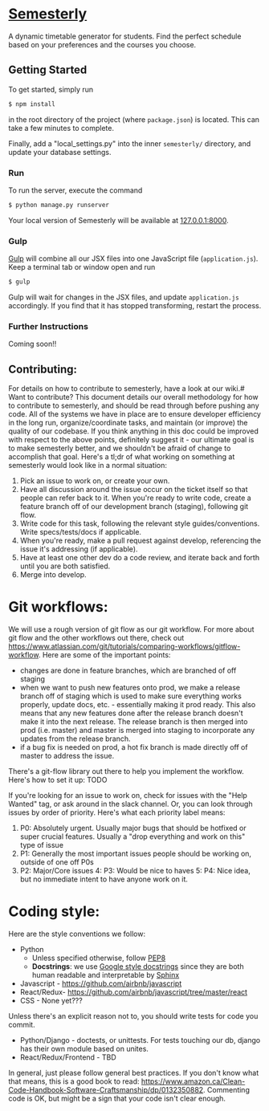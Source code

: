 # [Semesterly](http://semester.ly)
A dynamic timetable generator for students.
Find the perfect schedule based on your preferences and
the courses you choose.

## Getting Started

To get started, simply run
```sh
$ npm install 
```
in the root directory of the project (where `package.json`) is located. This can take a few minutes to complete.

Finally, add a "local_settings.py" into the inner `semesterly/` directory, and update your database settings.

### Run
To run the server, execute the command
```sh
$ python manage.py runserver 
```
Your local version of Semesterly will be available at [127.0.0.1:8000](http://127.0.0.1:8000/).

### Gulp
[Gulp](http://gulpjs.com/) will combine all our JSX files into one JavaScript file (`application.js`). Keep a terminal
tab or window open and run 
```sh
$ gulp
```
Gulp will wait for changes in the JSX files, and update `application.js` accordingly. If you find that
it has stopped transforming, restart the process.

### Further Instructions
Coming soon!!


## Contributing:
For details on how to contribute to semesterly, have a look at our wiki.# Want to contribute?
This document details our overall methodology for how to contribute to semesterly, and should be read through before pushing any code. All of the systems we have in place are to ensure developer efficiency in the long run, organize/coordinate tasks, and maintain (or improve) the quality of our codebase. If you think anything in this doc could be improved with respect to the above points, definitely suggest it - our ultimate goal is to make semesterly better, and we shouldn't be afraid of change to accomplish that goal. Here's a tl;dr of what working on something at semesterly would look like in a normal situation:

1. Pick an issue to work on, or create your own.
2. Have all discussion around the issue occur on the ticket itself so that people can refer back to it. When you're ready to write code, create a feature branch off of our development branch (staging), following git flow.
3. Write code for this task, following the relevant style guides/conventions. Write specs/tests/docs if applicable.
4. When you're ready, make a pull request against develop, referencing the issue it's addressing (if applicable).
5. Have at least one other dev do a code review, and iterate back and forth until you are both satisfied.
6. Merge into develop.

# Git workflows:
We will use a rough version of git flow as our git workflow. For more about git flow and the other workflows out there, check out https://www.atlassian.com/git/tutorials/comparing-workflows/gitflow-workflow. Here are some of the important points:
* changes are done in feature branches, which are branched of off staging
* when we want to push new features onto prod, we make a release branch off of staging which is used to make sure everything works properly, update docs, etc. - essentially making it prod ready. This also means that any new features done after the release branch doesn't make it into the next release. The release branch is then merged into prod (i.e. master) and master is merged into staging to incorporate any updates from the release branch.
* if a bug fix is needed on prod, a hot fix branch is made directly off of master to address the issue.

There's a git-flow library out there to help you implement the workflow. Here's how to set it up: 
TODO

If you're looking for an issue to work on, check for issues with the "Help Wanted" tag, or ask around in the slack channel. Or, you can look through issues by order of priority. Here's what each priority label means:
1. P0: Absolutely urgent. Usually major bugs that should be hotfixed or super crucial features. Usually a "drop everything and work on this" type of issue
2. P1: Generally the most important issues people should be working on, outside of one off P0s
3. P2: Major/Core issues
4: P3: Would be nice to haves
5: P4: Nice idea, but no immediate intent to have anyone work on it.

# Coding style:
Here are the style conventions we follow:
* Python
    * Unless specified otherwise, follow [PEP8](https://www.python.org/dev/peps/pep-0008/)
    * **Docstrings**: we use [Google style docstrings](https://google.github.io/styleguide/pyguide.html?showone=Comments#Comments) since they are both human readable and interpretable by [Sphinx](http://www.sphinx-doc.org/en/stable/)
* Javascript - https://github.com/airbnb/javascript
* React/Redux- https://github.com/airbnb/javascript/tree/master/react
* CSS - None yet???

Unless there's an explicit reason not to, you should write tests for code you commit.
* Python/Django - doctests, or unittests. For tests touching our db, django has their own module based on unites.
* React/Redux/Frontend - TBD

In general, just please follow general best practices. If you don't know what that means, this is a good book to read: https://www.amazon.ca/Clean-Code-Handbook-Software-Craftsmanship/dp/0132350882. Commenting code is OK, but might be a sign that your code isn't clear enough.
